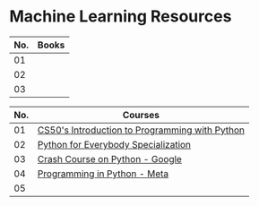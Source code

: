 # Machine Learning Resources


| No. | Books    |
| -------- | -------- | 
| 01 |  |
| 02 |  |
| 03 |  |

| No. | Courses   |
| -------- | -------- | 
| 01 | [CS50's Introduction to Programming with Python](https://www.youtube.com/playlist?list=PLhQjrBD2T3817j24-GogXmWqO5Q5vYy0V) |
| 02 | [Python for Everybody Specialization](https://www.coursera.org/specializations/python) |
| 03 | [Crash Course on Python - Google](https://www.coursera.org/learn/python-crash-course?) |
| 04 | [Programming in Python - Meta](https://www.coursera.org/learn/programming-in-python) |
| 05 | []() |